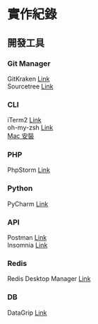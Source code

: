 # 實作紀錄

## 開發工具
### Git Manager
GitKraken [Link](https://www.gitkraken.com)  
Sourcetree [Link](https://www.sourcetreeapp.com)

### CLI
iTerm2 [Link](https://www.iterm2.com/)  
oh-my-zsh [Link](https://github.com/robbyrussell/oh-my-zsh)  
[Mac 安裝](https://heat.hypenode.tw/post/2018/06/25/mac-iterm2-oh-my-zsh/)

### PHP
PhpStorm [Link](https://www.jetbrains.com/phpstorm/)

### Python
PyCharm [Link](https://www.jetbrains.com/pycharm/)

### API
Postman [Link](https://www.getpostman.com/)  
Insomnia [Link](https://insomnia.rest/)

### Redis
Redis Desktop Manager [Link](https://redisdesktop.com/)

### DB
DataGrip [Link](https://www.jetbrains.com/datagrip/)